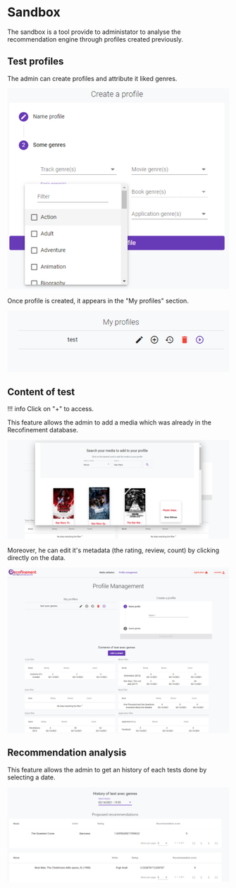 # Sandbox
 
The sandbox is a tool provide to administator to analyse the recommendation engine through profiles created previously.

## Test profiles

The admin can create profiles and attribute it liked genres.

![Create a profile](../../assets/images/admin_profile_management_4.PNG)

Once profile is created, it appears in the "My profiles" section.

![My profiles](../../assets/images/admin_profile_management_profiles_list.PNG)

## Content of test

!!! info 
    Click on "+" to access. 

This feature allows the admin to add a media which was already in the Recofinement database.

![Add media](../../assets/images/admin_profile_management_add_media.PNG)

Moreover, he can edit it's metadata (the rating, review, count) by clicking directly on the data.

![Edit metadata](../../assets/images/admin_content_of_test.jpg)

## Recommendation analysis

This feature allows the admin to get an history of each tests done by selecting a date.

![Example of test results](../../assets/images/admin_profile_history.PNG)

